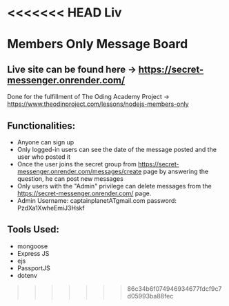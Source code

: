 <<<<<<< HEAD
Liv
=======
# Members Only Message Board
## Live site can be found here -> https://secret-messenger.onrender.com/

Done for the fulfillment of The Oding Academy Project -> https://www.theodinproject.com/lessons/nodejs-members-only

## Functionalities:
* Anyone can sign up
* Only logged-in users can see the date of the message posted and the user who posted it
* Once the user joins the secret group from https://secret-messenger.onrender.com/messages/create page by answering the question, he can post new messages
* Only users with the "Admin" privilege can delete messages from the https://secret-messenger.onrender.com/ page.
* Admin Username: captainplanetATgmail.com password: PzdXa1XwheEmiJ3Hskf

## Tools Used:
* mongoose
* Express JS
* ejs
* PassportJS
* dotenv
>>>>>>> 86c34b6f074946934677fdcf9c7d05993ba88fec
